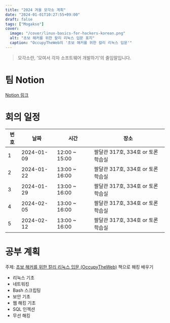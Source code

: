 ```yaml
---
title: "2024 겨울 모각소 계획"
date: "2024-01-01T10:27:55+09:00"
draft: false
tags: ["Mogakso"]
cover:
  image: "/cover/linux-basics-for-hackers-korean.png"
  alt: "초보 해커를 위한 칼리 리눅스 입문 표지"
  caption: "OccupyTheWeb의 '초보 해커를 위한 칼리 리눅스 입문'"
---
```


> 모각소란, '모여서 각자 소프트웨어 개발하기'의 줄임말입니다.

# 팀 Notion

[Notion 링크](https://wise-breath-fea.notion.site/48bf23516d28471f93cf02fba7256d34?v=0c5f6249d37e418699da26dc3b143396)

# 회의 일정

| 번호 | 날짜       | 시간          | 장소                              |
| ---- | ---------- | ------------- | --------------------------------- |
| 1    | 2024-01-09 | 12:00 ~ 15:00 | 팔달관 317호, 334호 or 토론학습실 |
| 2    | 2024-01-22 | 13:00 ~ 16:00 | 팔달관 317호, 334호 or 토론학습실 |
| 3    | 2024-01-29 | 13:00 ~ 16:00 | 팔달관 317호, 334호 or 토론학습실 |
| 4    | 2024-02-05 | 13:00 ~ 16:00 | 팔달관 317호, 334호 or 토론학습실 |
| 5    | 2024-02-12 | 13:00 ~ 16:00 | 팔달관 317호, 334호 or 토론학습실 |

# 공부 계획

주제: [초보 해커를 위한 칼리 리눅스 입문 (OccupyTheWeb)](https://www.yes24.com/Product/Goods/119050180) 책으로 해킹 배우기

- 리눅스 기초
- 네트워킹
- Bash 스크립팅
- 보안 기초
- 웹 해킹 기초
- SQL 인젝션
- 무선 해킹
